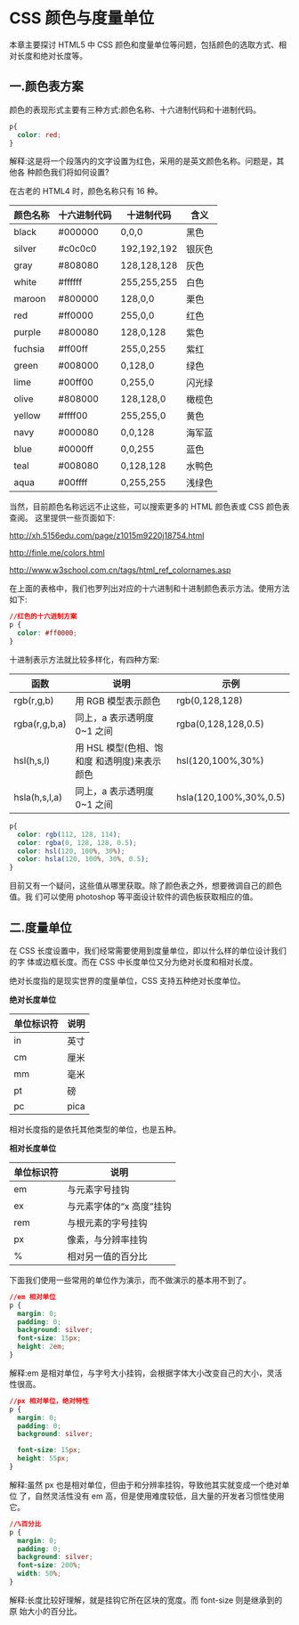 # CSS 颜色与度量单位

本章主要探讨 HTML5 中 CSS 颜色和度量单位等问题，包括颜色的选取方式、相对长度和绝对长度等。

## 一.颜色表方案

颜色的表现形式主要有三种方式:颜色名称、十六进制代码和十进制代码。

```css
p{
  color: red;
}
```

解释:这是将一个段落内的文字设置为红色，采用的是英文颜色名称。问题是，其他各 种颜色我们将如何设置?

在古老的 HTML4 时，颜色名称只有 16 种。

| 颜色名称 | 十六进制代码 | 十进制代码 | 含义 |
| --- | --- | --- | --- |
| black | #000000 | 0,0,0 | 黑色 | 
| silver | #c0c0c0 | 192,192,192 | 银灰色 | 
| gray | #808080 | 128,128,128 | 灰色 | 
| white | #ffffff | 255,255,255 | 白色 | 
| maroon | #800000 | 128,0,0 | 栗色 | 
| red | #ff0000 | 255,0,0 | 红色 | 
| purple | #800080 | 128,0,128 | 紫色 | 
| fuchsia | #ff00ff | 255,0,255 | 紫红 | 
| green | #008000 | 0,128,0 | 绿色 | 
| lime | #00ff00 | 0,255,0 | 闪光绿 | 
| olive | #808000 | 128,128,0 | 橄榄色 | 
| yellow | #ffff00 | 255,255,0 | 黄色 | 
| navy | #000080 | 0,0,128 | 海军蓝 | 
| blue | #0000ff | 0,0,255 | 蓝色 | 
| teal | #008080 | 0,128,128 | 水鸭色 | 
| aqua | #00ffff | 0,255,255 | 浅绿色 | 

当然，目前颜色名称远远不止这些，可以搜索更多的 HTML 颜色表或 CSS 颜色表查阅。 这里提供一些页面如下:

http://xh.5156edu.com/page/z1015m9220j18754.html 

http://finle.me/colors.html 

http://www.w3school.com.cn/tags/html_ref_colornames.asp

在上面的表格中，我们也罗列出对应的十六进制和十进制颜色表示方法。使用方法如下: 

```css
//红色的十六进制方案
p {
  color: #ff0000;
}
```

十进制表示方法就比较多样化，有四种方案:

| 函数 | 说明 | 示例 |
| --- | --- | --- |
| rgb(r,g,b) | 用 RGB 模型表示颜色 | rgb(0,128,128) | 
| rgba(r,g,b,a) | 同上，a 表示透明度 0~1 之间 | rgba(0,128,128,0.5) | 
| hsl(h,s,l) | 用 HSL 模型(色相、饱和度 和透明度)来表示颜色 | hsl(120,100%,30%) | 
| hsla(h,s,l,a) | 同上，a 表示透明度 0~1 之间 | hsla(120,100%,30%,0.5) | 

```css
p{
  color: rgb(112, 128, 114);
  color: rgba(0, 128, 128, 0.5);
  color: hsl(120, 100%, 30%);
  color: hsla(120, 100%, 30%, 0.5);
}
```

目前又有一个疑问，这些值从哪里获取。除了颜色表之外，想要微调自己的颜色值。我 们可以使用 photoshop 等平面设计软件的调色板获取相应的值。
 
## 二.度量单位

在 CSS 长度设置中，我们经常需要使用到度量单位，即以什么样的单位设计我们的字 体或边框长度。而在 CSS 中长度单位又分为绝对长度和相对长度。

绝对长度指的是现实世界的度量单位，CSS 支持五种绝对长度单位。 

**绝对长度单位**

| 单位标识符 | 说明 |
| --- | --- |
| in | 英寸 | 
| cm | 厘米 | 
| mm | 毫米 | 
| pt | 磅 | 
| pc | pica | 

相对长度指的是依托其他类型的单位，也是五种。

**相对长度单位**

| 单位标识符 | 说明 |
| --- | --- |
| em | 与元素字号挂钩 | 
| ex | 与元素字体的“x 高度”挂钩 | 
| rem | 与根元素的字号挂钩 | 
| px | 像素，与分辨率挂钩 | 
| % | 相对另一值的百分比 | 

下面我们使用一些常用的单位作为演示，而不做演示的基本用不到了。

```css
//em 相对单位
p {
  margin: 0;
  padding: 0;
  background: silver;
  font-size: 15px;
  height: 2em;
}
```

解释:em 是相对单位，与字号大小挂钩，会根据字体大小改变自己的大小，灵活性很高。

```css
//px 相对单位，绝对特性 
p {
  margin: 0;
  padding: 0;
  background: silver;

  font-size: 15px;
  height: 55px;
}
```

解释:虽然 px 也是相对单位，但由于和分辨率挂钩，导致他其实就变成一个绝对单位 了，自然灵活性没有 em 高，但是使用难度较低，且大量的开发者习惯性使用它。

```css
//%百分比 
p {
  margin: 0;
  padding: 0;
  background: silver;
  font-size: 200%;
  width: 50%;
}
```

解释:长度比较好理解，就是挂钩它所在区块的宽度。而 font-size 则是继承到的原 始大小的百分比。

